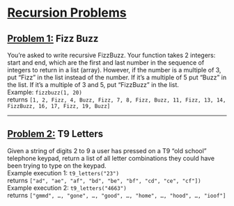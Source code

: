 # [Recursion Problems](README.md)

## [Problem 1:](fizz_buzz.py) **Fizz Buzz**
You’re asked to write recursive FizzBuzz. Your function takes 2 integers: start and end, which are the first and last number in the sequence of integers to return in a list (array). However, if the number is a multiple of 3, put “Fizz” in the list instead of the number. If it’s a multiple of 5 put “Buzz” in the list. If it’s a multiple of 3 and 5, put “FizzBuzz” in the list.  
Example: `fizzbuzz(1, 20)`  
returns `[1, 2, Fizz, 4, Buzz, Fizz, 7, 8, Fizz, Buzz, 11, Fizz, 13, 14, FizzBuzz, 16, 17, Fizz, 19, Buzz]`

---

## [Problem 2:](t9_letters.py) **T9 Letters**
Given a string of digits 2 to 9 a user has pressed on a T9 “old school” telephone keypad, return a list of all letter combinations they could have been trying to type on the keypad.  
Example execution 1:  `t9_letters("23")`  
returns `["ad", "ae", "af", "bd", "be", "bf", "cd", "ce", "cf"])`  
Example execution 2:  `t9_letters("4663")`  
returns `["gmmd", …, "gone", …, "good", …, "home", …, "hood", …, "ioof"]`
